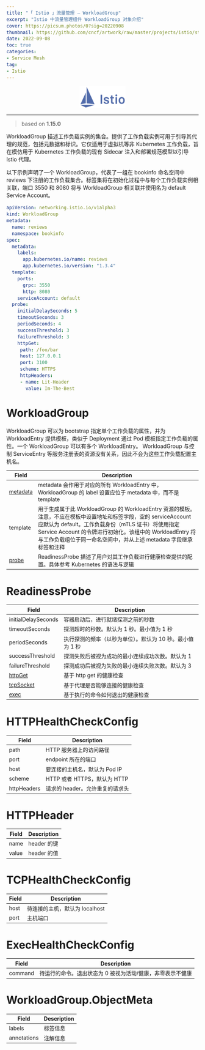 ```yaml
---
title: "「 Istio 」流量管理 — WorkloadGroup"
excerpt: "Istio 中流量管理组件 WorkloadGroup 对象介绍"
cover: https://picsum.photos/0?sig=20220908
thumbnail: https://github.com/cncf/artwork/raw/master/projects/istio/stacked/color/istio-stacked-color.svg
date: 2022-09-08
toc: true
categories:
- Service Mesh
tag:
- Istio
---
```


<div align=center><img width="120" style="border: 0px" src="https://github.com/cncf/artwork/raw/master/projects/istio/horizontal/color/istio-horizontal-color.svg"></div>

------

> based on **1.15.0**

WorkloadGroup 描述工作负载实例的集合。提供了工作负载实例可用于引导其代理的规范，包括元数据和标识。它仅适用于虚拟机等非 Kubernetes 工作负载，旨在模仿用于 Kubernetes 工作负载的现有 Sidecar 注入和部署规范模型以引导 Istio 代理。

以下示例声明了一个 WorkloadGroup，代表了一组在 bookinfo 命名空间中 reviews 下注册的工作负载集合。标签集将在初始化过程中与每个工作负载实例相关联，端口 3550 和 8080 将与 WorkloadGroup 相关联并使用名为 default Service Account。

```yaml
apiVersion: networking.istio.io/v1alpha3
kind: WorkloadGroup
metadata:
  name: reviews
  namespace: bookinfo
spec:
  metadata:
    labels:
      app.kubernetes.io/name: reviews
      app.kubernetes.io/version: "1.3.4"
  template:
    ports:
      grpc: 3550
      http: 8080
    serviceAccount: default
  probe:
    initialDelaySeconds: 5
    timeoutSeconds: 3
    periodSeconds: 4
    successThreshold: 3
    failureThreshold: 3
    httpGet:
     path: /foo/bar
     host: 127.0.0.1
     port: 3100
     scheme: HTTPS
     httpHeaders:
     - name: Lit-Header
       value: Im-The-Best
```

# WorkloadGroup

WorkloadGroup 可以为 bootstrap 指定单个工作负载的属性，并为 WorkloadEntry 提供模板，类似于 Deployment 通过 Pod 模板指定工作负载的属性。一个 WorkloadGroup 可以有多个 WorkloadEntry。 WorkloadGroup 与控制 ServiceEntry 等服务注册表的资源没有关系，因此不会为这些工作负载配置主机名。

| Field                                 | Description                                                  |
| ------------------------------------- | ------------------------------------------------------------ |
| [metadata](#WorkloadGroup.ObjectMeta) | metadata 会作用于对应的所有 WorkloadEntry 中，WorkloadGroup 的 label 设置应位于 metadata 中，而不是 template |
| template                              | 用于生成属于此 WorkloadGroup 的 WorkloadEntry 资源的模板。注意，不应在模板中设置地址和标签字段，空的 serviceAccount 应默认为 default。工作负载身份（mTLS 证书）将使用指定 Service Account 的令牌进行初始化。该组中的 WorkloadEntry 将与工作负载组位于同一命名空间中，并从上述 metadata 字段继承标签和注释 |
| [probe](#ReadinessProbe)              | ReadinessProbe 描述了用户对其工作负载进行健康检查提供的配置。具体参考 Kubernetes 的语法与逻辑 |

# <a name="ReadinessProbe">ReadinessProbe</a>

| Field                              | Description                                               |
| ---------------------------------- | --------------------------------------------------------- |
| initialDelaySeconds                | 容器启动后，进行就绪探测之前的秒数                        |
| timeoutSeconds                     | 探测超时的秒数。默认为 1 秒。最小值为 1 秒                |
| periodSeconds                      | 执行探测的频率（以秒为单位）。默认为 10 秒。最小值为 1 秒 |
| successThreshold                   | 探测失败后被视为成功的最小连续成功次数。默认为 1          |
| failureThreshold                   | 探测成功后被视为失败的最小连续失败次数。默认为 3          |
| [httpGet](#HTTPHealthCheckConfig)  | 基于 http get 的健康检查                                  |
| [tcpSocket](#TCPHealthCheckConfig) | 基于代理是否能够连接的健康检查                            |
| [exec](#ExecHealthCheckConfig)     | 基于执行的命令如何退出的健康检查                          |

# <a name="HTTPHealthCheckConfig">HTTPHealthCheckConfig</a>

| Field       | Description                     |
| ----------- | ------------------------------- |
| path        | HTTP 服务器上的访问路径         |
| port        | endpoint 所在的端口             |
| host        | 要连接的主机名，默认为 Pod IP   |
| scheme      | HTTP 或者 HTTPS，默认为 HTTP    |
| httpHeaders | 请求的 header。允许重复的请求头 |

# <a name="HTTPHeader">HTTPHeader</a>

| Field | Description |
| ----- | ----------- |
| name  | header 的键 |
| value | header 的值 |

# <a name="TCPHealthCheckConfig">TCPHealthCheckConfig</a>

| Field | Description                    |
| ----- | ------------------------------ |
| host  | 待连接的主机，默认为 localhost |
| port  | 主机端口                       |

# <a name="ExecHealthCheckConfig">ExecHealthCheckConfig</a>

| Field   | Description                                                |
| ------- | ---------------------------------------------------------- |
| command | 待运行的命令。退出状态为 0 被视为活动/健康，非零表示不健康 |

# <a name="WorkloadGroup.ObjectMeta">WorkloadGroup.ObjectMeta</a>

| Field       | Description |
| ----------- | ----------- |
| labels      | 标签信息    |
| annotations | 注解信息    |
